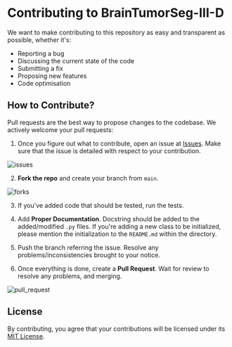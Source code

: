 # Contributing to BrainTumorSeg-III-D
We want to make contributing to this repository as easy and transparent as possible, whether it's:

- Reporting a bug
- Discussing the current state of the code
- Submitting a fix
- Proposing new features
- Code optimisation

## How to Contribute?
Pull requests are the best way to propose changes to the codebase. We actively welcome your pull requests:

1. Once you figure out what to contribute, open an issue at [Issues](https://github.com/indiradutta/BrainTumorSeg-III-D/issues). Make sure that the issue is detailed with respect to your contribution.

![issues](https://user-images.githubusercontent.com/66861243/151838646-85acd4d9-4b87-40e2-bf3a-4adc54a74c01.jpg)

2. **Fork the repo** and create your branch from `main`.

![forks](https://user-images.githubusercontent.com/66861243/151838492-9b0b5656-eeac-4a95-9ea0-e09ce447decd.jpg)

3. If you've added code that should be tested, run the tests.

4. Add **Proper Documentation**. Docstring should be added to the added/modified `.py` files. If you're adding a new class to be initialized, please mention the initialization to the `README.md` within the directory.

5. Push the branch referring the issue. Resolve any problems/inconsistencies brought to your notice.

6. Once everything is done, create a **Pull Request**. Wait for review to resolve any problems, and merging.

![pull_request](https://user-images.githubusercontent.com/66861243/151836317-d4b05da5-a5c1-4204-87a7-763f3df20d46.jpeg)

## License
By contributing, you agree that your contributions will be licensed under its [MIT License](https://github.com/indiradutta/BrainTumorSeg-III-D/blob/main/LICENSE).

